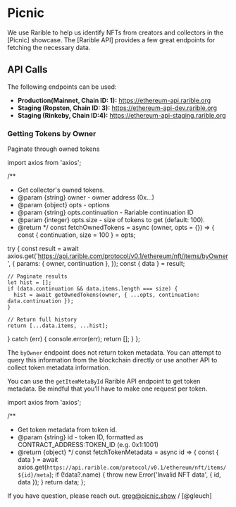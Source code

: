 # Picnic

We use Rarible to help us identify NFTs from creators and collectors in the [Picnic] showcase. The [Rarible API] provides a few great endpoints for fetching the necessary data.

## API Calls

The following endpoints can be used:

* **Production(Mainnet, Chain ID: 1):** https://ethereum-api.rarible.org
* **Staging (Ropsten, Chain ID: 3):** https://ethereum-api-dev.rarible.org
* **Staging (Rinkeby, Chain ID:4):** https://ethereum-api-staging.rarible.org

### Getting Tokens by Owner

Paginate through owned tokens

import axios from 'axios';

/**
 * Get collector's owned tokens.
 * @param {string} owner - owner address (0x...)
 * @param {object} opts - options
 * @param {string} opts.continuation - Rariable continuation ID
 * @param {integer} opts.size - size of tokens to get (default: 100).
 * @return 
 */
const fetchOwnedTokens = async (owner, opts = {}) => {
  const { continuation, size = 100 } = opts;

  try {
    const result = await axios.get('https://api.rarible.com/protocol/v0.1/ethereum/nft/items/byOwner', {
      params: { owner, continuation },
    });
    const { data } = result;

    // Paginate results
    let hist = [];
    if (data.continuation && data.items.length === size) {
      hist = await getOwnedTokens(owner, { ...opts, continuation: data.continuation });
    }

    // Return full history
    return [...data.items, ...hist];
  } catch (err) {
    console.error(err);
    return [];
  }
};

The `byOwner` endpoint does not return token metadata. You can attempt to query this information from the blockchain directly or use another API to collect token metadata information.

You can use the `getItemMetaById` Rarible API endpoint to get token metadata. Be mindful that you’ll have to make one request per token.

import axios from 'axios';

/**
 * Get token metadata from token id.
 * @param {string} id - token ID, formatted as CONTRACT_ADDRESS:TOKEN_ID (e.g. 0x1:1001)
 * @return {object}
 */
const fetchTokenMetadata = async id => {
  const { data } = await axios.get(`https://api.rarible.com/protocol/v0.1/ethereum/nft/items/${id}/meta`);
  if (!data?.name) {
    throw new Error('Invalid NFT data', { id, data });
  }
  return data;
};

If you have question, please reach out. greg@picnic.show / [@gleuch]
